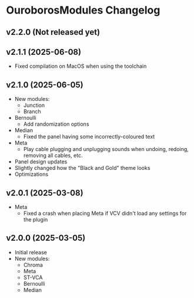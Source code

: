 # OuroborosModules Changelog

## v2.2.0 (Not released yet)

## v2.1.1 (2025-06-08)
  * Fixed compilation on MacOS when using the toolchain

## v2.1.0 (2025-06-05)
  * New modules:
    * Junction
    * Branch
  * Bernoulli
    * Add randomization options
  * Median
    * Fixed the panel having some incorrectly-coloured text
  * Meta
    * Play cable plugging and unplugging sounds when undoing, redoing, removing all cables, etc.
  * Panel design updates
  * Slightly changed how the "Black and Gold" theme looks
  * Optimizations

## v2.0.1 (2025-03-08)
  * Meta
    * Fixed a crash when placing Meta if VCV didn't load any settings for the plugin

## v2.0.0 (2025-03-05)
  * Initial release
  * New modules:
    * Chroma
    * Meta
    * ST-VCA
    * Bernoulli
    * Median